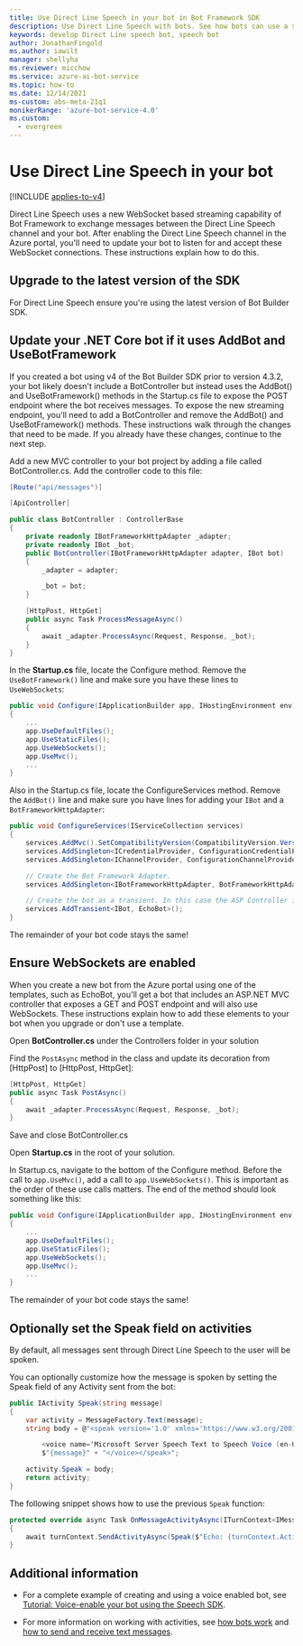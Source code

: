 ```yaml
---
title: Use Direct Line Speech in your bot in Bot Framework SDK
description: Use Direct Line Speech with bots. See how bots can use a streaming capability based on WebSockets to exchange messages with this channel.
keywords: develop Direct Line speech bot, speech bot
author: JonathanFingold
ms.author: iawilt
manager: shellyha
ms.reviewer: micchow
ms.service: azure-ai-bot-service
ms.topic: how-to
ms.date: 12/14/2021
ms-custom: abs-meta-21q1
monikerRange: 'azure-bot-service-4.0'
ms.custom:
  - evergreen
---
```


# Use Direct Line Speech in your bot

[!INCLUDE [applies-to-v4](includes/applies-to-v4-current.md)]

Direct Line Speech uses a new WebSocket based streaming capability of Bot Framework to exchange messages between the Direct Line Speech channel and your bot. After enabling the Direct Line Speech channel in the Azure portal, you'll need to update your bot to listen for and accept these WebSocket connections. These instructions explain how to do this.

## Upgrade to the latest version of the SDK

For Direct Line Speech ensure you're using the latest version of Bot Builder SDK.

## Update your .NET Core bot if it uses AddBot and UseBotFramework

If you created a bot using v4 of the Bot Builder SDK prior to version 4.3.2, your bot likely doesn't include a BotController but instead uses the AddBot() and UseBotFramework() methods in the Startup.cs file to expose the POST endpoint where the bot receives messages. To expose the new streaming endpoint, you'll need to add a BotController and remove the AddBot() and UseBotFramework() methods. These instructions walk through the changes that need to be made. If you already have these changes, continue to the next step.

Add a new MVC controller to your bot project by adding a file called BotController.cs. Add the controller code to this file:

```csharp
[Route("api/messages")]

[ApiController]

public class BotController : ControllerBase
{
    private readonly IBotFrameworkHttpAdapter _adapter;
    private readonly IBot _bot;
    public BotController(IBotFrameworkHttpAdapter adapter, IBot bot)
    {
        _adapter = adapter;

        _bot = bot;
    }

    [HttpPost, HttpGet]
    public async Task ProcessMessageAsync()
    {
        await _adapter.ProcessAsync(Request, Response, _bot);
    }
}
```

In the **Startup.cs** file, locate the Configure method. Remove the `UseBotFramework()` line and make sure you have these lines to `UseWebSockets`:

```csharp
public void Configure(IApplicationBuilder app, IHostingEnvironment env)
{
    ...
    app.UseDefaultFiles();
    app.UseStaticFiles();
    app.UseWebSockets();
    app.UseMvc();
    ...
}
```

Also in the Startup.cs file, locate the ConfigureServices method. Remove the `AddBot()` line and make sure you have lines for adding your `IBot` and a `BotFrameworkHttpAdapter`:

```csharp
public void ConfigureServices(IServiceCollection services)
{
    services.AddMvc().SetCompatibilityVersion(CompatibilityVersion.Version_2_1);
    services.AddSingleton<ICredentialProvider, ConfigurationCredentialProvider>();
    services.AddSingleton<IChannelProvider, ConfigurationChannelProvider>();

    // Create the Bot Framework Adapter.
    services.AddSingleton<IBotFrameworkHttpAdapter, BotFrameworkHttpAdapter>();

    // Create the bot as a transient. In this case the ASP Controller is expecting an IBot.
    services.AddTransient<IBot, EchoBot>();
}
```

The remainder of your bot code stays the same!

## Ensure WebSockets are enabled

When you create a new bot from the Azure portal using one of the templates, such as EchoBot, you'll get a bot that includes an ASP.NET MVC controller that exposes a GET and POST endpoint and will also use WebSockets. These instructions explain how to add these elements to your bot when you upgrade or don't use a template.

Open **BotController.cs** under the Controllers folder in your solution

Find the `PostAsync` method in the class and update its decoration from [HttpPost] to [HttpPost, HttpGet]:

```csharp
[HttpPost, HttpGet]
public async Task PostAsync()
{
    await _adapter.ProcessAsync(Request, Response, _bot);
}
```

Save and close BotController.cs

Open **Startup.cs** in the root of your solution.

In Startup.cs, navigate to the bottom of the Configure method. Before the call to `app.UseMvc()`, add a call to `app.UseWebSockets()`. This is important as the order of these use calls matters. The end of the method should look something like this:

```csharp
public void Configure(IApplicationBuilder app, IHostingEnvironment env)
{
    ...
    app.UseDefaultFiles();
    app.UseStaticFiles();
    app.UseWebSockets();
    app.UseMvc();
    ...
}
```

The remainder of your bot code stays the same!

## Optionally set the Speak field on activities

By default, all messages sent through Direct Line Speech to the user will be spoken.

You can optionally customize how the message is spoken by setting the Speak field of any Activity sent from the bot:

```csharp
public IActivity Speak(string message)
{
    var activity = MessageFactory.Text(message);
    string body = @"<speak version='1.0' xmlns='https://www.w3.org/2001/10/synthesis' xml:lang='en-US'>

        <voice name='Microsoft Server Speech Text to Speech Voice (en-US, JessaRUS)'>" +
        $"{message}" + "</voice></speak>";

    activity.Speak = body;
    return activity;
}
```

The following snippet shows how to use the previous `Speak` function:

```csharp
protected override async Task OnMessageActivityAsync(ITurnContext<IMessageActivity> turnContext, CancellationToken cancellationToken)
{
    await turnContext.SendActivityAsync(Speak($"Echo: {turnContext.Activity.Text}"), cancellationToken);
}
```

## Additional information

- For a complete example of creating and using a voice enabled bot, see [Tutorial: Voice-enable your bot using the Speech SDK](/azure/ai-services/speech-service/tutorial-voice-enable-your-bot-speech-sdk).

- For more information on working with activities, see [how bots work](./v4sdk/bot-builder-basics.md) and [how to send and receive text messages](./v4sdk/bot-builder-howto-send-messages.md).
